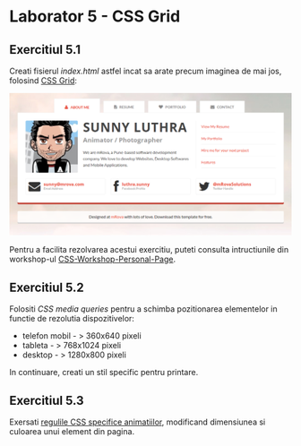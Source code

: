 # Laborator 5 - CSS Grid

## Exercitiul 5.1

Creati fisierul *index.html* astfel incat sa arate precum imaginea de mai jos, folosind [CSS Grid](https://css-tricks.com/snippets/css/complete-guide-grid/):

![Design website personal - about me](personal-website-about-me.png)

Pentru a facilita rezolvarea acestui exercitiu, puteti consulta intructiunile din workshop-ul [CSS-Workshop-Personal-Page](https://github.com/bmnicolae/CSS-Workshop-Personal-Page/tree/master/doc/exercise-1).

## Exercitiul 5.2

 Folositi *CSS media queries* pentru a schimba pozitionarea elementelor in functie de rezolutia dispozitivelor:
* telefon mobil - > 360x640 pixeli
* tableta - > 768x1024 pixeli
* desktop - > 1280x800 pixeli

In continuare, creati un stil specific pentru printare.

## Exercitiul 5.3

 Exersati [regulile CSS specifice animatiilor](https://css-tricks.com/almanac/properties/a/animation/), modificand dimensiunea si culoarea unui element din pagina.
